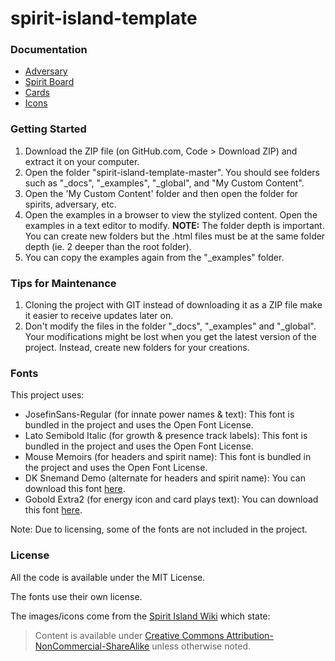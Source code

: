# spirit-island-template

### Documentation

- [Adversary](_docs/adversary.md)
- [Spirit Board](_docs/board_front.md)
- [Cards](_docs/quick-card.md)
- [Icons](_docs/icon.md)

### Getting Started

1. Download the ZIP file (on GitHub.com, Code > Download ZIP) and extract it on your computer.
2. Open the folder "spirit-island-template-master". You should see folders such as "_docs", "_examples", "_global", and "My Custom Content". 
3. Open the 'My Custom Content' folder and then open the folder for spirits, adversary, etc.
4. Open the examples in a browser to view the stylized content. Open the examples in a text editor to modify.
     **NOTE:** The folder depth is important. You can create new folders but the .html files must be at the same folder depth (ie. 2 deeper than the root folder).
5. You can copy the examples again from the "_examples" folder.

### Tips for Maintenance

1. Cloning the project with GIT instead of downloading it as a ZIP file make it easier to receive updates later on.
2. Don't modify the files in the folder "_docs", "_examples" and "_global". Your modifications might be lost when you get the latest version of the project. Instead, create new folders for your creations.

### Fonts

This project uses:

- JosefinSans-Regular (for innate power names & text): This font is bundled in the project and uses the Open Font License.
- Lato Semibold Italic (for growth & presence track labels): This font is bundled in the project and uses the Open Font License.
- Mouse Memoirs (for headers and spirit name): This font is bundled in the project and uses the Open Font License.
- DK Snemand Demo (alternate for headers and spirit name): You can download this font [here](https://www.dafont.com/dk-snemand.font).
- Gobold Extra2 (for energy  icon and card plays text): You can download this font [here](https://www.dafont.com/fr/gobold.font).

Note: Due to licensing, some of the fonts are not included in the project.

### License

All the code is available under the MIT License.

The fonts use their own license.

The images/icons come from the [Spirit Island Wiki](https://spiritislandwiki.com/index.php?title=Main_Page) which state:

> Content is available under [Creative Commons Attribution-NonCommercial-ShareAlike](https://creativecommons.org/licenses/by-nc-sa/4.0/legalcode) unless otherwise noted.
